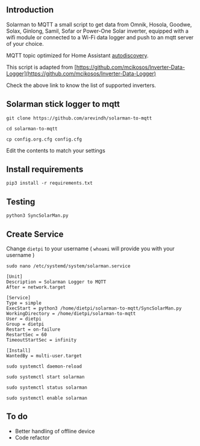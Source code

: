 ## Introduction

Solarman to MQTT a small script to get data from Omnik, Hosola, Goodwe, Solax, Ginlong, Samil, Sofar or Power-One Solar inverter, equipped with a wifi module or connected to a Wi-Fi data logger and push to an mqtt server of your choice.

MQTT topic optimized for Home Assistant [autodiscovery](https://www.home-assistant.io/docs/mqtt/discovery/).

This script is adapted from  [https://github.com/mcikosos/Inverter-Data-Logger](https://github.com/mcikosos/Inverter-Data-Logger)

Check the above link to know the list of supported inverters.

## Solarman stick logger to mqtt

`git clone https://github.com/arevindh/solarman-to-mqtt`

`cd solarman-to-mqtt`

`cp config.org.cfg config.cfg`

Edit the contents to match your settings

## Install requirements 

`pip3 install -r requirements.txt`

## Testing

`python3 SyncSolarMan.py`

## Create Service 

Change `dietpi` to your username ( `whoami` will provide you with your username )

`sudo nano /etc/systemd/system/solarman.service`

```
[Unit]
Description = Solarman Logger to MQTT
After = network.target

[Service]
Type = simple
ExecStart = python3 /home/dietpi/solarman-to-mqtt/SyncSolarMan.py
WorkingDirectory = /home/dietpi/solarman-to-mqtt
User = dietpi
Group = dietpi
Restart = on-failure
RestartSec = 60
TimeoutStartSec = infinity

[Install]
WantedBy = multi-user.target
```

`sudo systemctl daemon-reload`

`sudo systemctl start solarman`

`sudo systemctl status solarman`

`sudo systemctl enable solarman`


## To do

- Better handling of offline device
- Code refactor
